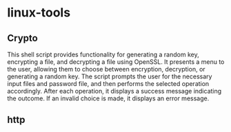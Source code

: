 # linux-tools

## Crypto
This shell script provides functionality for generating a random key, encrypting a file, and decrypting a file using OpenSSL. It presents a menu to the user, allowing them to choose between encryption, decryption, or generating a random key. The script prompts the user for the necessary input files and password file, and then performs the selected operation accordingly. After each operation, it displays a success message indicating the outcome. If an invalid choice is made, it displays an error message.

## http
